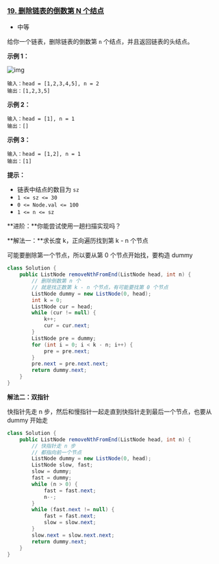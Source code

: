 ### [19. 删除链表的倒数第 N 个结点](https://leetcode.cn/problems/remove-nth-node-from-end-of-list/)

- 中等

给你一个链表，删除链表的倒数第 `n` 个结点，并且返回链表的头结点。

 

**示例 1：**

![img](https://assets.leetcode.com/uploads/2020/10/03/remove_ex1.jpg)

```
输入：head = [1,2,3,4,5], n = 2
输出：[1,2,3,5]
```

**示例 2：**

```
输入：head = [1], n = 1
输出：[]
```

**示例 3：**

```
输入：head = [1,2], n = 1
输出：[1]
```

 

**提示：**

- 链表中结点的数目为 `sz`
- `1 <= sz <= 30`
- `0 <= Node.val <= 100`
- `1 <= n <= sz`

 

**进阶：**你能尝试使用一趟扫描实现吗？



**解法一：**求长度 k，正向遍历找到第 k - n 个节点

可能要删除第一个节点，所以要从第 0 个节点开始找，要构造 dummy

```java
class Solution {
    public ListNode removeNthFromEnd(ListNode head, int n) {
        // 删除倒数第 n 个
        // 就是找正数第 k - n 个节点，有可能要找第 0 个节点
        ListNode dummy = new ListNode(0, head);
        int k = 0;
        ListNode cur = head;
        while (cur != null) {
            k++;
            cur = cur.next;
        }
        ListNode pre = dummy;
        for (int i = 0; i < k - n; i++) {
            pre = pre.next;
        }
        pre.next = pre.next.next;
        return dummy.next;
    }
}
```



**解法二：双指针**

快指针先走 n 步，然后和慢指针一起走直到快指针走到最后一个节点，也要从 dummy 开始走

```java
class Solution {
    public ListNode removeNthFromEnd(ListNode head, int n) {
        // 快指针走 n 步
        // 都指向前一个节点
        ListNode dummy = new ListNode(0, head);
        ListNode slow, fast;
        slow = dummy;
        fast = dummy;
        while (n > 0) {
            fast = fast.next;
            n--;
        }
        while (fast.next != null) {
            fast = fast.next;
            slow = slow.next;
        }
        slow.next = slow.next.next;
        return dummy.next;
    }
}
```

